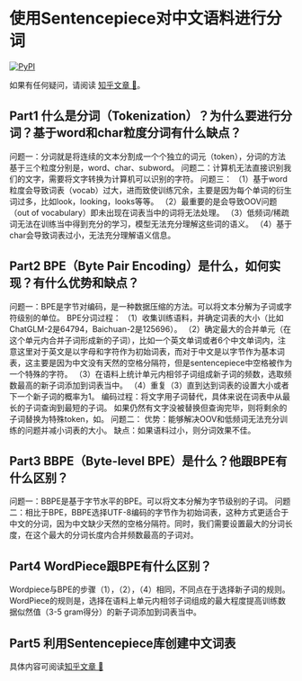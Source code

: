 # 使用Sentencepiece对中文语料进行分词


[![PyPI](https://img.shields.io/pypi/v/glmtuner)](https://pypi.org/project/glmtuner/)



如果有任何疑问，请阅读 [知乎文章 📄](https://github.com/hiyouga/ChatGLM-Efficient-Tuning/wiki)。

## Part1 什么是分词（Tokenization）？为什么要进行分词？基于word和char粒度分词有什么缺点？

问题一：分词就是将连续的文本分割成一个个独立的词元（token），分词的方法基于三个粒度分别是，word、char、subword。
问题二：计算机无法直接识别我们的文字，需要将文字转换为计算机可以识别的字符。
问题三：
（1）基于word粒度会导致词表（vocab）过大，进而致使训练冗余，主要是因为每个单词的衍生词过多，比如look，looking，looks等等。
（2）最重要的是会导致OOV问题（out of vocabulary）即未出现在词表当中的词将无法处理。
（3）低频词/稀疏词无法在训练当中得到充分的学习，模型无法充分理解这些词的语义。
（4）基于char会导致词表过小，无法充分理解语义信息。

## Part2 BPE（Byte Pair Encoding）是什么，如何实现？有什么优势和缺点？

问题一：BPE是字节对编码，是一种数据压缩的方法。可以将文本分解为子词或字符级别的单位。
BPE分词过程：
（1）收集训练语料，并确定词表的大小（比如ChatGLM-2是64794，Baichuan-2是125696）。
（2）确定最大的合并单元（在这个单元内合并子词形成新的子词），比如一个英文单词或者6个中文单词内，注意这里对于英文是以字母和字符作为初始词表，而对于中文是以字节作为基本词表，这主要是因为中文没有天然的空格分隔符，但是sentencepiece中空格被作为一个特殊的字符。
（3）在语料上统计单元内相邻子词组成新子词的频数，选取频数最高的新子词添加到词表当中。
（4）重复（3）直到达到词表的设置大小或者下一个新子词的概率为1。
编码过程：将文字用子词替代，具体来说在词表中从最长的子词查询到最短的子词。 如果仍然有文字没被替换但查询完毕，则将剩余的子词替换为特殊token，如<unk>。
问题二：
优势：能够解决OOV和低频词无法充分训练的问题并减小词表的大小。
缺点：如果语料过小，则分词效果不佳。

## Part3 BBPE（Byte-level BPE）是什么？他跟BPE有什么区别？

问题一：BBPE是基于字节水平的BPE。可以将文本分解为字节级别的子词。
问题二：相比于BPE，BBPE选择UTF-8编码的字节作为初始词表，这种方式更适合于中文的分词，因为中文缺少天然的空格分隔符。同时，我们需要设置最大的分词长度，在这个最大的分词长度内合并频数最高的子词对。

## Part4 WordPiece跟BPE有什么区别？
Wordpiece与BPE的步骤（1），（2），（4）相同，不同点在于选择新子词的规则。WordPiece的规则是，选择在语料上单元内相邻子词组成的最大程度提高训练数据似然值（3-5 gram得分）的新子词添加到词表当中。

## Part5 利用Sentencepiece库创建中文词表
具体内容可阅读[知乎文章 📄](https://github.com/hiyouga/ChatGLM-Efficient-Tuning/wiki)
